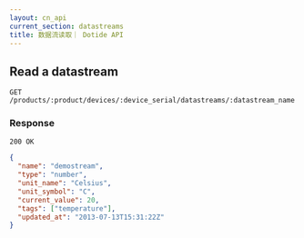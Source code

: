 ```yaml
---
layout: cn_api
current_section: datastreams
title: 数据流读取｜ Dotide API
---
```


## Read a datastream

    GET /products/:product/devices/:device_serial/datastreams/:datastream_name

### Response

    200 OK

```json
{
  "name": "demostream",
  "type": "number",
  "unit_name": "Celsius",
  "unit_symbol": "C",
  "current_value": 20,
  "tags": ["temperature"],
  "updated_at": "2013-07-13T15:31:22Z"
}
```

